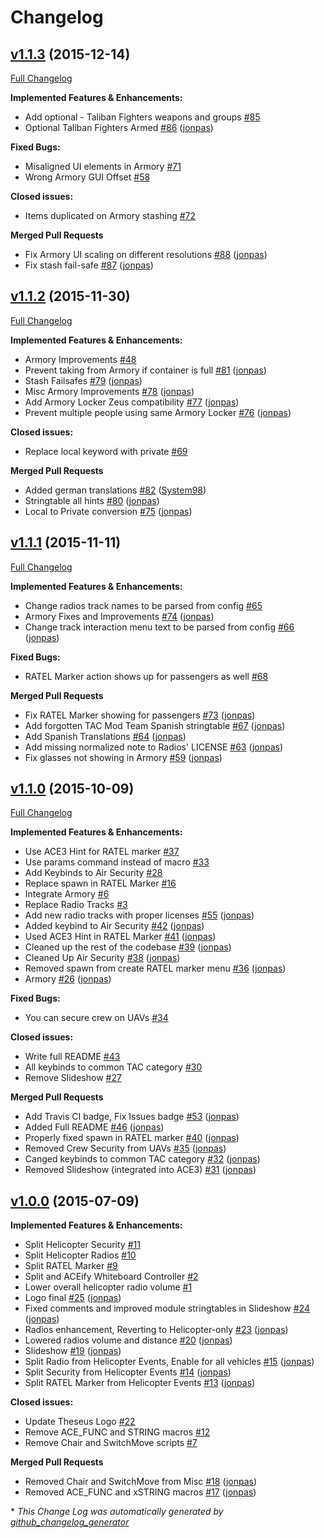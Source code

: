 # Changelog

## [v1.1.3](https://github.com/Theseus-Aegis/tac-a3-mods/tree/v1.1.3) (2015-12-14)
[Full Changelog](https://github.com/Theseus-Aegis/tac-a3-mods/compare/v1.1.2...v1.1.3)

**Implemented Features & Enhancements:**

- Add optional - Taliban Fighters weapons and groups [\#85](https://github.com/Theseus-Aegis/tac-a3-mods/issues/85)
- Optional Taliban Fighters Armed [\#86](https://github.com/Theseus-Aegis/tac-a3-mods/pull/86) ([jonpas](https://github.com/jonpas))

**Fixed Bugs:**

- Misaligned UI elements in Armory [\#71](https://github.com/Theseus-Aegis/tac-a3-mods/issues/71)
- Wrong Armory GUI Offset [\#58](https://github.com/Theseus-Aegis/tac-a3-mods/issues/58)

**Closed issues:**

- Items duplicated on Armory stashing [\#72](https://github.com/Theseus-Aegis/tac-a3-mods/issues/72)

**Merged Pull Requests**

- Fix Armory UI scaling on different resolutions [\#88](https://github.com/Theseus-Aegis/tac-a3-mods/pull/88) ([jonpas](https://github.com/jonpas))
- Fix stash fail-safe [\#87](https://github.com/Theseus-Aegis/tac-a3-mods/pull/87) ([jonpas](https://github.com/jonpas))

## [v1.1.2](https://github.com/Theseus-Aegis/tac-a3-mods/tree/v1.1.2) (2015-11-30)
[Full Changelog](https://github.com/Theseus-Aegis/tac-a3-mods/compare/v1.1.1...v1.1.2)

**Implemented Features & Enhancements:**

- Armory Improvements [\#48](https://github.com/Theseus-Aegis/tac-a3-mods/issues/48)
- Prevent taking from Armory if container is full [\#81](https://github.com/Theseus-Aegis/tac-a3-mods/pull/81) ([jonpas](https://github.com/jonpas))
- Stash Failsafes [\#79](https://github.com/Theseus-Aegis/tac-a3-mods/pull/79) ([jonpas](https://github.com/jonpas))
- Misc Armory Improvements [\#78](https://github.com/Theseus-Aegis/tac-a3-mods/pull/78) ([jonpas](https://github.com/jonpas))
- Add Armory Locker Zeus compatibility [\#77](https://github.com/Theseus-Aegis/tac-a3-mods/pull/77) ([jonpas](https://github.com/jonpas))
- Prevent multiple people using same Armory Locker [\#76](https://github.com/Theseus-Aegis/tac-a3-mods/pull/76) ([jonpas](https://github.com/jonpas))

**Closed issues:**

- Replace local keyword with private [\#69](https://github.com/Theseus-Aegis/tac-a3-mods/issues/69)

**Merged Pull Requests**

- Added german translations [\#82](https://github.com/Theseus-Aegis/tac-a3-mods/pull/82) ([System98](https://github.com/System98))
- Stringtable all hints [\#80](https://github.com/Theseus-Aegis/tac-a3-mods/pull/80) ([jonpas](https://github.com/jonpas))
- Local to Private conversion [\#75](https://github.com/Theseus-Aegis/tac-a3-mods/pull/75) ([jonpas](https://github.com/jonpas))

## [v1.1.1](https://github.com/Theseus-Aegis/tac-a3-mods/tree/v1.1.1) (2015-11-11)
[Full Changelog](https://github.com/Theseus-Aegis/tac-a3-mods/compare/v1.1.0...v1.1.1)

**Implemented Features & Enhancements:**

- Change radios track names to be parsed from config [\#65](https://github.com/Theseus-Aegis/tac-a3-mods/issues/65)
- Armory Fixes and Improvements [\#74](https://github.com/Theseus-Aegis/tac-a3-mods/pull/74) ([jonpas](https://github.com/jonpas))
- Change track interaction menu text to be parsed from config [\#66](https://github.com/Theseus-Aegis/tac-a3-mods/pull/66) ([jonpas](https://github.com/jonpas))

**Fixed Bugs:**

- RATEL Marker action shows up for passengers as well [\#68](https://github.com/Theseus-Aegis/tac-a3-mods/issues/68)

**Merged Pull Requests**

- Fix RATEL Marker showing for passengers [\#73](https://github.com/Theseus-Aegis/tac-a3-mods/pull/73) ([jonpas](https://github.com/jonpas))
- Add forgotten TAC Mod Team Spanish stringtable [\#67](https://github.com/Theseus-Aegis/tac-a3-mods/pull/67) ([jonpas](https://github.com/jonpas))
- Add Spanish Translations [\#64](https://github.com/Theseus-Aegis/tac-a3-mods/pull/64) ([jonpas](https://github.com/jonpas))
- Add missing normalized note to Radios' LICENSE [\#63](https://github.com/Theseus-Aegis/tac-a3-mods/pull/63) ([jonpas](https://github.com/jonpas))
- Fix glasses not showing in Armory [\#59](https://github.com/Theseus-Aegis/tac-a3-mods/pull/59) ([jonpas](https://github.com/jonpas))

## [v1.1.0](https://github.com/Theseus-Aegis/tac-a3-mods/tree/v1.1.0) (2015-10-09)
[Full Changelog](https://github.com/Theseus-Aegis/tac-a3-mods/compare/v1.0.0...v1.1.0)

**Implemented Features & Enhancements:**

- Use ACE3 Hint for RATEL marker [\#37](https://github.com/Theseus-Aegis/tac-a3-mods/issues/37)
- Use params command instead of macro [\#33](https://github.com/Theseus-Aegis/tac-a3-mods/issues/33)
- Add Keybinds to Air Security [\#28](https://github.com/Theseus-Aegis/tac-a3-mods/issues/28)
- Replace spawn in RATEL Marker [\#16](https://github.com/Theseus-Aegis/tac-a3-mods/issues/16)
- Integrate Armory [\#6](https://github.com/Theseus-Aegis/tac-a3-mods/issues/6)
- Replace Radio Tracks [\#3](https://github.com/Theseus-Aegis/tac-a3-mods/issues/3)
- Add new radio tracks with proper licenses [\#55](https://github.com/Theseus-Aegis/tac-a3-mods/pull/55) ([jonpas](https://github.com/jonpas))
- Added keybind to Air Security [\#42](https://github.com/Theseus-Aegis/tac-a3-mods/pull/42) ([jonpas](https://github.com/jonpas))
- Used ACE3 Hint in RATEL Marker [\#41](https://github.com/Theseus-Aegis/tac-a3-mods/pull/41) ([jonpas](https://github.com/jonpas))
- Cleaned up the rest of the codebase [\#39](https://github.com/Theseus-Aegis/tac-a3-mods/pull/39) ([jonpas](https://github.com/jonpas))
- Cleaned Up Air Security [\#38](https://github.com/Theseus-Aegis/tac-a3-mods/pull/38) ([jonpas](https://github.com/jonpas))
- Removed spawn from create RATEL marker menu [\#36](https://github.com/Theseus-Aegis/tac-a3-mods/pull/36) ([jonpas](https://github.com/jonpas))
- Armory [\#26](https://github.com/Theseus-Aegis/tac-a3-mods/pull/26) ([jonpas](https://github.com/jonpas))

**Fixed Bugs:**

- You can secure crew on UAVs [\#34](https://github.com/Theseus-Aegis/tac-a3-mods/issues/34)

**Closed issues:**

- Write full README [\#43](https://github.com/Theseus-Aegis/tac-a3-mods/issues/43)
- All keybinds to common TAC category [\#30](https://github.com/Theseus-Aegis/tac-a3-mods/issues/30)
- Remove Slideshow [\#27](https://github.com/Theseus-Aegis/tac-a3-mods/issues/27)

**Merged Pull Requests**

- Add Travis CI badge, Fix Issues badge [\#53](https://github.com/Theseus-Aegis/tac-a3-mods/pull/53) ([jonpas](https://github.com/jonpas))
- Added Full README [\#46](https://github.com/Theseus-Aegis/tac-a3-mods/pull/46) ([jonpas](https://github.com/jonpas))
- Properly fixed spawn in RATEL marker [\#40](https://github.com/Theseus-Aegis/tac-a3-mods/pull/40) ([jonpas](https://github.com/jonpas))
- Removed Crew Security from UAVs [\#35](https://github.com/Theseus-Aegis/tac-a3-mods/pull/35) ([jonpas](https://github.com/jonpas))
- Canged keybinds to common TAC category [\#32](https://github.com/Theseus-Aegis/tac-a3-mods/pull/32) ([jonpas](https://github.com/jonpas))
- Removed Slideshow \(integrated into ACE3\) [\#31](https://github.com/Theseus-Aegis/tac-a3-mods/pull/31) ([jonpas](https://github.com/jonpas))

## [v1.0.0](https://github.com/Theseus-Aegis/tac-a3-mods/tree/v1.0.0) (2015-07-09)
**Implemented Features & Enhancements:**

- Split Helicopter Security [\#11](https://github.com/Theseus-Aegis/tac-a3-mods/issues/11)
- Split Helicopter Radios [\#10](https://github.com/Theseus-Aegis/tac-a3-mods/issues/10)
- Split RATEL Marker [\#9](https://github.com/Theseus-Aegis/tac-a3-mods/issues/9)
- Split and ACEify Whiteboard Controller [\#2](https://github.com/Theseus-Aegis/tac-a3-mods/issues/2)
- Lower overall helicopter radio volume [\#1](https://github.com/Theseus-Aegis/tac-a3-mods/issues/1)
- Logo final [\#25](https://github.com/Theseus-Aegis/tac-a3-mods/pull/25) ([jonpas](https://github.com/jonpas))
- Fixed comments and improved module stringtables in Slideshow [\#24](https://github.com/Theseus-Aegis/tac-a3-mods/pull/24) ([jonpas](https://github.com/jonpas))
- Radios enhancement, Reverting to Helicopter-only [\#23](https://github.com/Theseus-Aegis/tac-a3-mods/pull/23) ([jonpas](https://github.com/jonpas))
- Lowered radios volume and distance [\#20](https://github.com/Theseus-Aegis/tac-a3-mods/pull/20) ([jonpas](https://github.com/jonpas))
- Slideshow [\#19](https://github.com/Theseus-Aegis/tac-a3-mods/pull/19) ([jonpas](https://github.com/jonpas))
- Split Radio from Helicopter Events, Enable for all vehicles [\#15](https://github.com/Theseus-Aegis/tac-a3-mods/pull/15) ([jonpas](https://github.com/jonpas))
- Split Security from Helicopter Events [\#14](https://github.com/Theseus-Aegis/tac-a3-mods/pull/14) ([jonpas](https://github.com/jonpas))
- Split RATEL Marker from Helicopter Events [\#13](https://github.com/Theseus-Aegis/tac-a3-mods/pull/13) ([jonpas](https://github.com/jonpas))

**Closed issues:**

- Update Theseus Logo [\#22](https://github.com/Theseus-Aegis/tac-a3-mods/issues/22)
- Remove ACE\_FUNC and STRING macros [\#12](https://github.com/Theseus-Aegis/tac-a3-mods/issues/12)
- Remove Chair and SwitchMove scripts [\#7](https://github.com/Theseus-Aegis/tac-a3-mods/issues/7)

**Merged Pull Requests**

- Removed Chair and SwitchMove from Misc [\#18](https://github.com/Theseus-Aegis/tac-a3-mods/pull/18) ([jonpas](https://github.com/jonpas))
- Removed ACE\_FUNC and xSTRING macros [\#17](https://github.com/Theseus-Aegis/tac-a3-mods/pull/17) ([jonpas](https://github.com/jonpas))



\* *This Change Log was automatically generated by [github_changelog_generator](https://github.com/skywinder/Github-Changelog-Generator)*